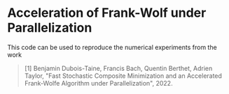 # Acceleration of Frank-Wolf under Parallelization

This code can be used to reproduce the numerical experiments from the work 

> [1] Benjamin Dubois-Taine, Francis Bach, Quentin Berthet, Adrien Taylor, "Fast Stochastic Composite Minimization and an Accelerated Frank-Wolfe Algorithm under Parallelization", 2022.
